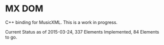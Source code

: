 MX DOM
=======

C++ binding for MusicXML.  This is a work in progress.

Current Status as of 2015-03-24, 337 Elements Implemented, 84 Elements to go.
